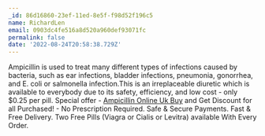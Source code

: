 ```yaml
---
_id: 86d16860-23ef-11ed-8e5f-f98d52f196c5
name: RichardLen
email: 0903dc4fe516a8d520a960def93071fc
permalink: false
date: '2022-08-24T20:58:38.729Z'
---
```

Ampicillin is used to treat many different types of infections caused by bacteria, such as ear infections, bladder infections, pneumonia, gonorrhea, and E. coli or salmonella infection.This is an irreplaceable diuretic which is available to everybody due to its safety, efficiency, and low cost - only $0.25 per pill. 
Special offer - <a href="https://ampicillinab.tumblr.com/">Ampicillin Online Uk Buy</a> and Get Discount for all Purchased! - No Prescription Required. 
Safe &amp; Secure Payments. Fast &amp; Free Delivery. 
Two Free Pills (Viagra or Cialis or Levitra) available With Every Order.
